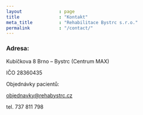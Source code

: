 ```yaml
---
layout              : page
title               : "Kontakt"
meta_title          : "Rehabilitace Bystrc s.r.o."
permalink           : "/contact/"
---
```



<h3>Adresa:</h3>

Kubíčkova 8
Brno – Bystrc (Centrum MAX)

IČO 28360435

Objednávky pacientů:

objednavky@rehabystrc.cz

tel. 737 811 798
